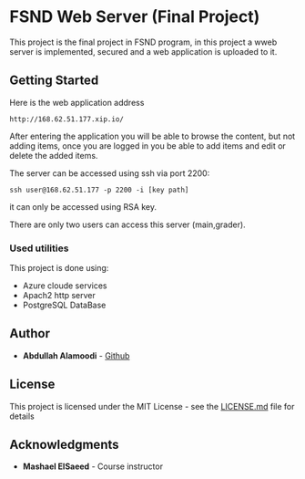 # FSND Web Server (Final Project)

  This project is the final project in FSND program, in this project a wweb server is implemented,
  secured and a web application is uploaded to it.

## Getting Started

  Here is the web application address
  ```
  http://168.62.51.177.xip.io/
  ```

After entering the application you will be able to browse the content, but not adding items, once you are logged in you be able to add items and edit or delete the added items.

The server can be accessed using ssh via port 2200:
```
ssh user@168.62.51.177 -p 2200 -i [key path]
```
it can only be accessed using RSA key.

There are only two users can access this server (main,grader).

### Used utilities

This project is done using:
* Azure cloude services
* Apach2 http server
* PostgreSQL DataBase

## Author

* **Abdullah Alamoodi** - [Github](https://github.com/abady1000)

## License

This project is licensed under the MIT License - see the [LICENSE.md](LICENSE.md) file for details

## Acknowledgments

* **Mashael ElSaeed** - Course instructor

